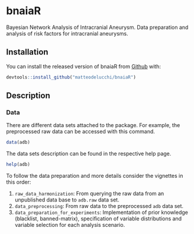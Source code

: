 
# bnaiaR

<!-- badges: start -->
<!-- badges: end -->

Bayesian Network Analysis of Intracranial Aneurysm.
Data preparation and analysis of risk factors for intracranial aneurysms.

## Installation

You can install the released version of bnaiaR from [Github](https://github.com/matteodelucchi/bnaiaR) with:

``` r
devtools::install_github("matteodelucchi/bnaiaR")
```

## Description

### Data

There are different data sets attached to the package. 
For example, the preprocessed raw data can be accessed with this command.

``` r
data(adb)
```

The data sets description can be found in the respective help page.

``` r
help(adb)
```

To follow the data preparation and more details consider the vignettes in this order:

1. `raw_data_harmonization`: From querying the raw data from an unpublished 
data base to `adb.raw` data set.  
2. `data_preprocessing`: From raw data to the preprocessed `adb` data set.    
3. `data_preparation_for_experiments`: Implementation of prior knowledge 
(blacklist, banned-matrix), specification of variable distributions and 
variable selection for each analysis scenario.  


